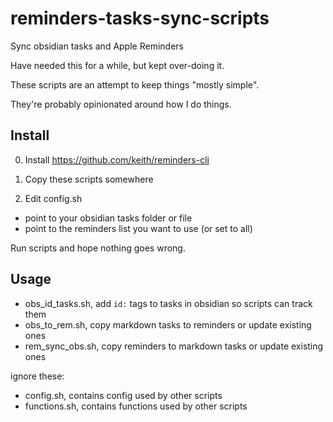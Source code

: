 # reminders-tasks-sync-scripts
Sync obsidian tasks and Apple Reminders

Have needed this for a while, but kept over-doing it. 

These scripts are an attempt to keep things "mostly simple".

They're probably opinionated around how I do things.

## Install

0. Install https://github.com/keith/reminders-cli

1. Copy these scripts somewhere

2. Edit config.sh

- point to your obsidian tasks folder or file
- point to the reminders list you want to use (or set to all)

Run scripts and hope nothing goes wrong.


## Usage 

- obs_id_tasks.sh, add `id:` tags to tasks in obsidian so scripts can track them
- obs_to_rem.sh, copy markdown tasks to reminders or update existing ones
- rem_sync_obs.sh, copy reminders to markdown tasks or update existing ones 


ignore these:

- config.sh, contains config used by other scripts
- functions.sh, contains functions used by other scripts
